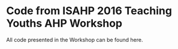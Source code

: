 # Code from ISAHP 2016 Teaching Youths AHP Workshop

All code presented in the Workshop can be found here.
